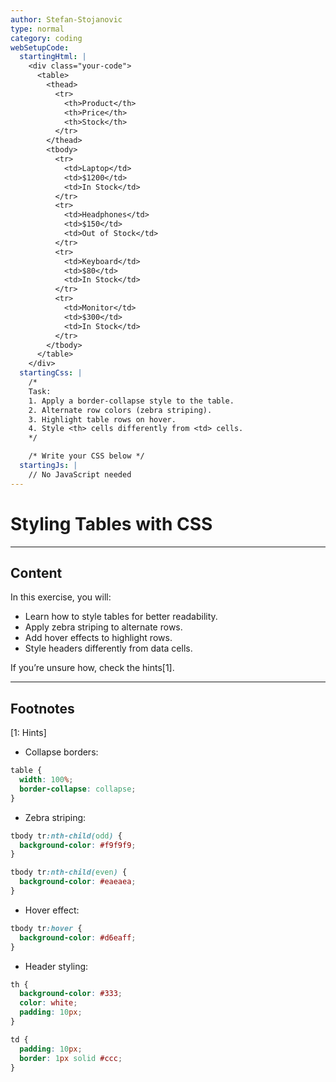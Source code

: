 ```yaml
---
author: Stefan-Stojanovic
type: normal
category: coding
webSetupCode:
  startingHtml: |
    <div class="your-code">
      <table>
        <thead>
          <tr>
            <th>Product</th>
            <th>Price</th>
            <th>Stock</th>
          </tr>
        </thead>
        <tbody>
          <tr>
            <td>Laptop</td>
            <td>$1200</td>
            <td>In Stock</td>
          </tr>
          <tr>
            <td>Headphones</td>
            <td>$150</td>
            <td>Out of Stock</td>
          </tr>
          <tr>
            <td>Keyboard</td>
            <td>$80</td>
            <td>In Stock</td>
          </tr>
          <tr>
            <td>Monitor</td>
            <td>$300</td>
            <td>In Stock</td>
          </tr>
        </tbody>
      </table>
    </div>
  startingCss: |
    /* 
    Task:
    1. Apply a border-collapse style to the table.
    2. Alternate row colors (zebra striping).
    3. Highlight table rows on hover.
    4. Style <th> cells differently from <td> cells.
    */

    /* Write your CSS below */
  startingJs: |
    // No JavaScript needed
---
```


# Styling Tables with CSS

---

## Content

In this exercise, you will:
- Learn how to style tables for better readability.
- Apply zebra striping to alternate rows.
- Add hover effects to highlight rows.
- Style headers differently from data cells.

If you’re unsure how, check the hints[1].

---

## Footnotes

[1: Hints]

- Collapse borders:

```css
table {
  width: 100%;
  border-collapse: collapse;
}
```

- Zebra striping:

```css
tbody tr:nth-child(odd) {
  background-color: #f9f9f9;
}

tbody tr:nth-child(even) {
  background-color: #eaeaea;
}
```

- Hover effect:

```css
tbody tr:hover {
  background-color: #d6eaff;
}
```

- Header styling:

```css
th {
  background-color: #333;
  color: white;
  padding: 10px;
}

td {
  padding: 10px;
  border: 1px solid #ccc;
}
```